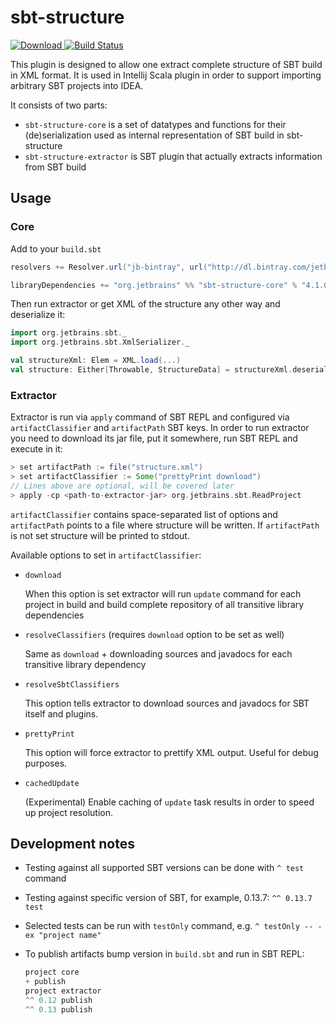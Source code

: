 # sbt-structure

[![Download](https://api.bintray.com/packages/jetbrains/sbt-plugins/sbt-structure-core/images/download.svg) ](https://bintray.com/jetbrains/sbt-plugins/sbt-structure-core/_latestVersion)
[![Build Status](https://travis-ci.org/JetBrains/sbt-structure.svg)](https://travis-ci.org/JetBrains/sbt-structure)

This plugin is designed to allow one extract complete structure of SBT build in XML format. It is used in
Intellij Scala plugin in order to support importing arbitrary SBT projects into IDEA.

It consists of two parts:

- `sbt-structure-core` is a set of datatypes and functions for their (de)serialization used as internal representation
  of SBT build in sbt-structure
- `sbt-structure-extractor` is SBT plugin that actually extracts information from SBT build

## Usage

### Core

Add to your `build.sbt`

```scala
resolvers += Resolver.url("jb-bintray", url("http://dl.bintray.com/jetbrains/sbt-plugins"))(Resolver.ivyStylePatterns)

libraryDependencies += "org.jetbrains" %% "sbt-structure-core" % "4.1.0" // or later version
```

Then run extractor or get XML of the structure any other way and deserialize it:

```scala
import org.jetbrains.sbt._
import org.jetbrains.sbt.XmlSerializer._

val structureXml: Elem = XML.load(...)
val structure: Either[Throwable, StructureData] = structureXml.deserialize[StructureData]
```

### Extractor

Extractor is run via `apply` command of SBT REPL and configured via `artifactClassifier` and `artifactPath` SBT keys.
In order to run extractor you need to download its jar file, put it somewhere, run SBT REPL and execute in it:

```scala
> set artifactPath := file("structure.xml")
> set artifactClassifier := Some("prettyPrint download")
// Lines above are optional, will be covered later
> apply -cp <path-to-extractor-jar> org.jetbrains.sbt.ReadProject
```

`artifactClassifier` contains space-separated list of options and `artifactPath` points to a file where
structure will be written. If `artifactPath` is not set structure will be printed to stdout.

Available options to set in `artifactClassifier`:

- `download`

  When this option is set extractor will run `update` command for each project in build and build complete
  repository of all transitive library dependencies

- `resolveClassifiers` (requires `download` option to be set as well)

  Same as `download` + downloading sources and javadocs for each transitive library dependency

- `resolveSbtClassifiers`

  This option tells extractor to download sources and javadocs for SBT itself and plugins.

- `prettyPrint`

  This option will force extractor to prettify XML output. Useful for debug purposes.

- `cachedUpdate`

  (Experimental) Enable caching of `update` task results in order to speed up project resolution.

## Development notes

- Testing against all supported SBT versions can be done with `^ test` command
- Testing against specific version of SBT, for example, 0.13.7: `^^ 0.13.7 test`
- Selected tests can be run with `testOnly` command, e.g. `^ testOnly -- -ex "project name"`
- To publish artifacts bump version in `build.sbt` and run in SBT REPL:

   ```scala
   project core
   + publish
   project extractor
   ^^ 0.12 publish
   ^^ 0.13 publish
   ```
